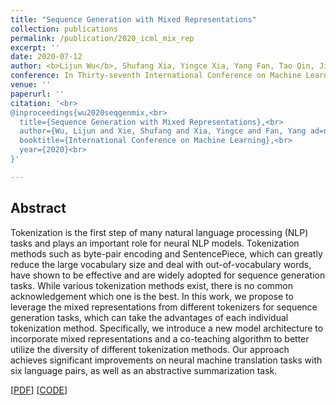 ```yaml
---
title: "Sequence Generation with Mixed Representations"
collection: publications
permalink: /publication/2020_icml_mix_rep
excerpt: ''
date: 2020-07-12
author: <b>Lijun Wu</b>, Shufang Xia, Yingce Xia, Yang Fan, Tao Qin, Jianhuang Lai, Tie-Yan Liu
conference: In Thirty-seventh International Conference on Machine Learning <b>(ICML-2020)</b>
venue: ''
paperurl: ''
citation: '<br>
@inproceedings{wu2020seqgenmix,<br>
  title={Sequence Generation with Mixed Representations},<br>
  author={Wu, Lijun and Xie, Shufang and Xia, Yingce and Fan, Yang ad=nd Qin, Tao and Zhou, Wengang and Li, Houqiang and Liu, Tieyan},<br>
  booktitle={International Conference on Machine Learning},<br>
  year={2020}<br>
}'

---
```

<h2><strong>Abstract</strong></h2>
Tokenization is the first step of many natural language processing (NLP) tasks and plays an important role for neural NLP models. Tokenization methods such as byte-pair encoding and SentencePiece, which can greatly reduce the large vocabulary size and deal with out-of-vocabulary words, have shown to be effective and are widely adopted for sequence generation tasks. While various tokenization methods exist, there is no common acknowledgement which one is the best. In this work, we propose to leverage the mixed representations from different tokenizers for sequence generation tasks, which can take the advantages of each individual tokenization method.
Specifically, we introduce a new model architecture to incorporate mixed representations and a co-teaching algorithm to better utilize the diversity of different tokenization methods. Our approach achieves significant improvements on neural machine translation tasks with six language pairs, as well as an abstractive summarization task.

\[[PDF]()\]  \[[CODE](https://github.com/apeterswu/fairseq_mix)\]